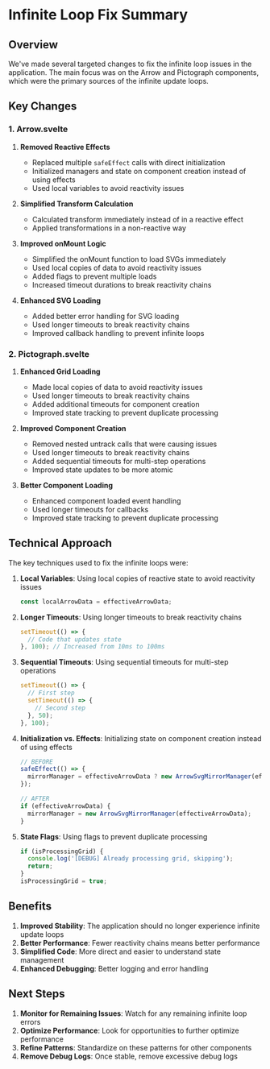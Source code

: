 # Infinite Loop Fix Summary

## Overview

We've made several targeted changes to fix the infinite loop issues in the application. The main focus was on the Arrow and Pictograph components, which were the primary sources of the infinite update loops.

## Key Changes

### 1. Arrow.svelte

1. **Removed Reactive Effects**
   - Replaced multiple `safeEffect` calls with direct initialization
   - Initialized managers and state on component creation instead of using effects
   - Used local variables to avoid reactivity issues

2. **Simplified Transform Calculation**
   - Calculated transform immediately instead of in a reactive effect
   - Applied transformations in a non-reactive way

3. **Improved onMount Logic**
   - Simplified the onMount function to load SVGs immediately
   - Used local copies of data to avoid reactivity issues
   - Added flags to prevent multiple loads
   - Increased timeout durations to break reactivity chains

4. **Enhanced SVG Loading**
   - Added better error handling for SVG loading
   - Used longer timeouts to break reactivity chains
   - Improved callback handling to prevent infinite loops

### 2. Pictograph.svelte

1. **Enhanced Grid Loading**
   - Made local copies of data to avoid reactivity issues
   - Used longer timeouts to break reactivity chains
   - Added additional timeouts for component creation
   - Improved state tracking to prevent duplicate processing

2. **Improved Component Creation**
   - Removed nested untrack calls that were causing issues
   - Used longer timeouts to break reactivity chains
   - Added sequential timeouts for multi-step operations
   - Improved state updates to be more atomic

3. **Better Component Loading**
   - Enhanced component loaded event handling
   - Used longer timeouts for callbacks
   - Improved state tracking to prevent duplicate processing

## Technical Approach

The key techniques used to fix the infinite loops were:

1. **Local Variables**: Using local copies of reactive state to avoid reactivity issues
   ```javascript
   const localArrowData = effectiveArrowData;
   ```

2. **Longer Timeouts**: Using longer timeouts to break reactivity chains
   ```javascript
   setTimeout(() => {
     // Code that updates state
   }, 100); // Increased from 10ms to 100ms
   ```

3. **Sequential Timeouts**: Using sequential timeouts for multi-step operations
   ```javascript
   setTimeout(() => {
     // First step
     setTimeout(() => {
       // Second step
     }, 50);
   }, 100);
   ```

4. **Initialization vs. Effects**: Initializing state on component creation instead of using effects
   ```javascript
   // BEFORE
   safeEffect(() => {
     mirrorManager = effectiveArrowData ? new ArrowSvgMirrorManager(effectiveArrowData) : null;
   });

   // AFTER
   if (effectiveArrowData) {
     mirrorManager = new ArrowSvgMirrorManager(effectiveArrowData);
   }
   ```

5. **State Flags**: Using flags to prevent duplicate processing
   ```javascript
   if (isProcessingGrid) {
     console.log('[DEBUG] Already processing grid, skipping');
     return;
   }
   isProcessingGrid = true;
   ```

## Benefits

1. **Improved Stability**: The application should no longer experience infinite update loops
2. **Better Performance**: Fewer reactivity chains means better performance
3. **Simplified Code**: More direct and easier to understand state management
4. **Enhanced Debugging**: Better logging and error handling

## Next Steps

1. **Monitor for Remaining Issues**: Watch for any remaining infinite loop errors
2. **Optimize Performance**: Look for opportunities to further optimize performance
3. **Refine Patterns**: Standardize on these patterns for other components
4. **Remove Debug Logs**: Once stable, remove excessive debug logs
